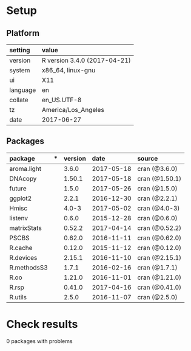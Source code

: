 # Setup

## Platform

|setting  |value                        |
|:--------|:----------------------------|
|version  |R version 3.4.0 (2017-04-21) |
|system   |x86_64, linux-gnu            |
|ui       |X11                          |
|language |en                           |
|collate  |en_US.UTF-8                  |
|tz       |America/Los_Angeles          |
|date     |2017-06-27                   |

## Packages

|package     |*  |version |date       |source         |
|:-----------|:--|:-------|:----------|:--------------|
|aroma.light |   |3.6.0   |2017-05-18 |cran (@3.6.0)  |
|DNAcopy     |   |1.50.1  |2017-05-18 |cran (@1.50.1) |
|future      |   |1.5.0   |2017-05-26 |cran (@1.5.0)  |
|ggplot2     |   |2.2.1   |2016-12-30 |cran (@2.2.1)  |
|Hmisc       |   |4.0-3   |2017-05-02 |cran (@4.0-3)  |
|listenv     |   |0.6.0   |2015-12-28 |cran (@0.6.0)  |
|matrixStats |   |0.52.2  |2017-04-14 |cran (@0.52.2) |
|PSCBS       |   |0.62.0  |2016-11-11 |cran (@0.62.0) |
|R.cache     |   |0.12.0  |2015-11-12 |cran (@0.12.0) |
|R.devices   |   |2.15.1  |2016-11-10 |cran (@2.15.1) |
|R.methodsS3 |   |1.7.1   |2016-02-16 |cran (@1.7.1)  |
|R.oo        |   |1.21.0  |2016-11-01 |cran (@1.21.0) |
|R.rsp       |   |0.41.0  |2017-04-16 |cran (@0.41.0) |
|R.utils     |   |2.5.0   |2016-11-07 |cran (@2.5.0)  |

# Check results

0 packages with problems




